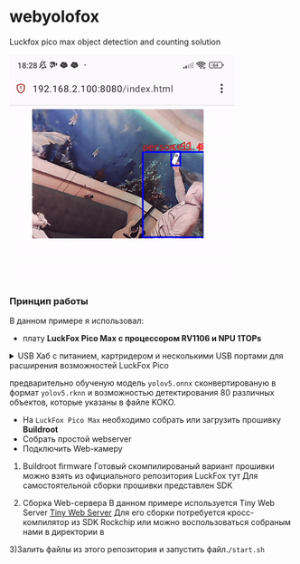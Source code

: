 # webyolofox
Luckfox pico max object detection and counting solution

![YOLOv15](https://github.com/sw3nlab/webyolofox/blob/main/images/detect.gif)

### Принцип работы
В данном примере я использовал: 
- плату <b>LuckFox Pico Max с процессором RV1106 и NPU 1TOPs</b>
<details>
  <summary>USB Хаб с питанием, картридером и несколькими USB портами для расширения возможностей LuckFox Pico</summary>
  как то так...
  
  ![IMAGE](https://github.com/sw3nlab/webyolofox/blob/main/images/tools.jpg)
  
  ...
</details>
  
предварительно обученую модель `yolov5.onnx` сконвертированую в формат `yolov5.rknn` и возможностью детектирования 80 различных объектов, которые указаны в файле KOKO.
- На `LuckFox Pico Max` необходимо собрать или загрузить прошивку <b>Buildroot</b>
- Собрать простой webserver 
- Подключить Web-камеру


1) Buildroot firmware
Готовый скомпилированый вариант прошивки можно взять из официального репозитория LuckFox тут
Для самостоятельной сборки прошивки представлен SDK


3) Сборка Web-сервера
В данном примере используется Tiny Web Server [Tiny Web Server](https://github.com/shenfeng/tiny-web-server)
Для его сборки потребуется кросс-компилятор из SDK Rockchip
или можно воспользоваться собраным нами в директории в 

3)Залить файлы из этого репозитория и запустить файл.`/start.sh`



